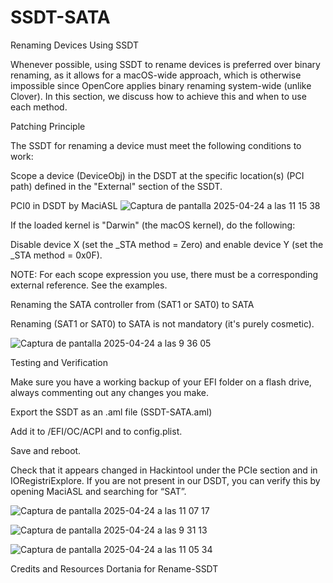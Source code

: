 # SSDT-SATA

Renaming Devices Using SSDT

Whenever possible, using SSDT to rename devices is preferred over binary renaming, as it allows for a macOS-wide approach, which is otherwise impossible since OpenCore applies binary renaming system-wide (unlike Clover). In this section, we discuss how to achieve this and when to use each method.

Patching Principle

The SSDT for renaming a device must meet the following conditions to work:

Scope a device (DeviceObj) in the DSDT at the specific location(s) (PCI path) defined in the "External" section of the SSDT.

PCI0 in DSDT by MaciASL 
![Captura de pantalla 2025-04-24 a las 11 15 38](https://github.com/user-attachments/assets/96ed2781-c61d-499d-a685-7e50b11d20db)


If the loaded kernel is "Darwin" (the macOS kernel), do the following:

Disable device X (set the _STA method = Zero) and enable device Y (set the _STA method = 0x0F).


NOTE: For each scope expression you use, there must be a corresponding external reference. See the examples.

Renaming the SATA controller from (SAT1 or SAT0) to SATA

Renaming (SAT1 or SAT0) to SATA is not mandatory (it's purely cosmetic).


![Captura de pantalla 2025-04-24 a las 9 36 05](https://github.com/user-attachments/assets/c0680600-786f-4232-923b-bc326d7df99e)




Testing and Verification

Make sure you have a working backup of your EFI folder on a flash drive, always commenting out any changes you make.

Export the SSDT as an .aml file (SSDT-SATA.aml)

Add it to /EFI/OC/ACPI and to config.plist.


Save and reboot.

Check that it appears changed in Hackintool under the PCIe section and in IORegistriExplore. If you are not present in our DSDT, you can verify this by opening MaciASL and searching for “SAT”.

![Captura de pantalla 2025-04-24 a las 11 07 17](https://github.com/user-attachments/assets/03ed820c-5395-45dd-b67e-6de3c7d687ad)


![Captura de pantalla 2025-04-24 a las 9 31 13](https://github.com/user-attachments/assets/fdbf3a17-c51b-483b-b2da-0896178aa1f0)

![Captura de pantalla 2025-04-24 a las 11 05 34](https://github.com/user-attachments/assets/0eba83c5-5d7b-4c40-86c8-1c166f40a054)


Credits and Resources
Dortania for Rename-SSDT

